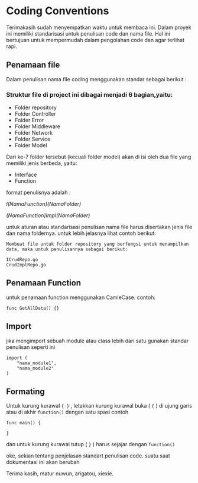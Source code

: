 # Coding Conventions

Terimakasih sudah menyempatkan waktu untuk membaca ini. Dalam proyek ini memiliki standarisasi untuk penulisan code dan nama file. Hal ini bertujuan untuk mempermudah dalam pengolahan code dan agar terlihat rapi.

## Penamaan file

Dalam penulisan nama file coding menggunakan standar sebagai berikut :

### Struktur file di project ini dibagai menjadi 6 bagian,yaitu:

* Folder repository
* Folder Controller
* Folder Error
* Folder Middleware
* Folder Network
* Folder Service
* Folder Model

Dari ke-7 folder tersebut (kecuali folder model) akan di isi oleh dua file yang memiliki jenis berbeda, yaitu: 

* Interface 
* Function

format penulisnya adalah :

_I(NamaFunction)(NamaFolder)_

_(NamaFunction)Impl(NamaFolder)_

untuk aturan atau standarisasi penulisan nama file harus disertakan jenis file dan nama foldernya. untuk lebih jelasnya lihat contoh berikut:

```
Membuat file untuk folder repository yang berfungsi untuk menampilkan data, maka untuk penulisannya sebagai berikut:

ICrudRepo.go
CrudImplRepo.go
```

## Penamaan Function
untuk penamaan function menggunakan CamleCase. contoh:

```func GetAllData() {}```

## Import 
jika mengimport sebuah module atau class lebih dari satu gunakan standar penulisan seperti ini 

```
import (
    "nama_module1",
    "nama_module2"
)
```
## Formating
Untuk kurung kurawal ```{ }``` , letakkan kurung kurawal buka ( ```{``` ) di ujung garis atau di akhir  ```function()``` dengan satu spasi contoh 

``` 
func main() {

}
```
dan untuk kurung kurawal tutup ( ```}``` ) harus sejajar dengan ```function()```

oke, sekian tentang penjelasan standart penulisan code.
suatu saat dokumentasi ini akan berubah 

Terima kasih, matur nuwun, arigatou, xiexie.
